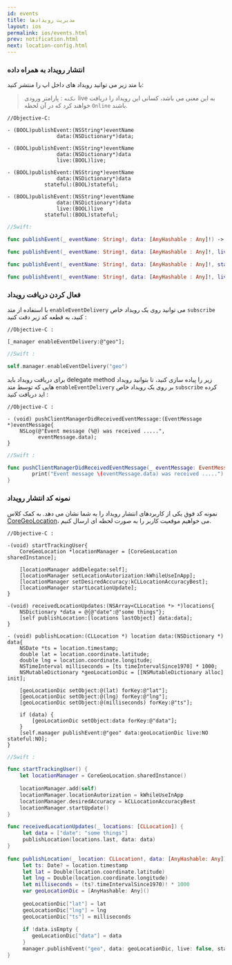 ```yaml
---
id: events
title: مدیریت رویدادها
layout: ios
permalink: ios/events.html
prev: notification.html
next: location-config.html
---
```


### انتشار رویداد به همراه داده
با متد زیر می توانید رویداد های داخل اپ را منتشر کنید:

> `نکته` :  پارامتر ورودی live به این معنی می باشد، کسانی این رویداد را
> دریافت خواهند کرد که در آن لحظه `Online` باشند.

```objc
//Objective-C:

- (BOOL)publishEvent:(NSString*)eventName
                data:(NSDictionary*)data;

- (BOOL)publishEvent:(NSString*)eventName
                data:(NSDictionary*)data
                live:(BOOL)live;

- (BOOL)publishEvent:(NSString*)eventName
                data:(NSDictionary*)data
            stateful:(BOOL)stateful;

- (BOOL)publishEvent:(NSString*)eventName
                data:(NSDictionary*)data
                live:(BOOL)live
            stateful:(BOOL)stateful;
```
```swift
//Swift:

func publishEvent(_ eventName: String!, data: [AnyHashable : Any]!) -> Bool

func publishEvent(_ eventName: String!, data: [AnyHashable : Any]!, live: Bool) -> Bool

func publishEvent(_ eventName: String!, data: [AnyHashable : Any]!, stateful: Bool) -> Bool

func publishEvent(_ eventName: String!, data: [AnyHashable : Any]!, live: Bool, stateful: Bool) -> Bool
```

###  فعال کردن دریافت رویداد
با استفاده از متد `enableEventDelivery` می توانید روی یک رویداد خاص `subscribe` کنید، به قطعه کد زیر دقت کنید : 
``` objc 
//Objective-C :

[_manager enableEventDelivery:@"geo"];
```
``` swift
//Swift :

self.manager.enableEventDelivery("geo")
```

برای دریافت رویداد باید delegate method زیر را پیاده سازی کنید، تا بتوانید رویداد هایی که توسط متد `enableEventDelivery` بر روی یک رویداد خاص `subscribe` کرده اید دریافت کنید :

``` objc
//Objective-C :

- (void) pushClientManagerDidReceivedEventMessage:(EventMessage *)eventMessage{
    NSLog(@"Event message (%@) was received .....",
          eventMessage.data);
}
```
``` swift
//Swift :

func pushClientManagerDidReceivedEventMessage(_ eventMessage: EventMessage!) {
        print("Event message \(eventMessage.data) was received .....")
}
```

### نمونه کد انتشار رویداد
نمونه کد فوق یکی از کاربردهای انتشار رویداد را به شما نشان می دهد. به کمک کلاس [CoreGeoLocation](/ios/location-tracking.html)، می خواهیم موقعیت کاربر را به صورت لحظه ای ارسال کنیم.

``` objc
//Objective-C :

-(void) startTrackingUser{
    CoreGeoLocation *locationManager = [CoreGeoLocation sharedInstance];
    
    [locationManager addDelegate:self];
    [locationManager setLocationAutorization:kWhileUseInApp];
    [locationManager setDesiredAccuracy:kCLLocationAccuracyBest];
    [locationManager startLocationUpdate];
}

-(void) receivedLocationUpdates:(NSArray<CLLocation *> *)locations{
    NSDictionary *data = @{@"date":@"some things"};
    [self publishLocation:[locations lastObject] data:data];
}

- (void) publishLocation:(CLLocation *) location data:(NSDictionary *) data{
    NSDate *ts = location.timestamp;
    double lat = location.coordinate.latitude;
    double lng = location.coordinate.longitude;
    NSTimeInterval milliseconds = [ts timeIntervalSince1970] * 1000;
    NSMutableDictionary *geoLocationDic = [[NSMutableDictionary alloc] init];
    
    [geoLocationDic setObject:@(lat) forKey:@"lat"];
    [geoLocationDic setObject:@(lng) forKey:@"lng"];
    [geoLocationDic setObject:@(milliseconds) forKey:@"ts"];
    
    if (data) {
        [geoLocationDic setObject:data forKey:@"data"];
    }
    [self.manager publishEvent:@"geo" data:geoLocationDic live:NO stateful:NO];
}
```
``` swift
//Swift :

func startTrackingUser() {
    let locationManager = CoreGeoLocation.sharedInstance()
	    
    locationManager.add(self)
    locationManager.locationAutorization = kWhileUseInApp
    locationManager.desiredAccuracy = kCLLocationAccuracyBest
    locationManager.startUpdate()
}

func receivedLocationUpdates(_ locations: [CLLocation]) {
     let data = ["date": "some things"]
     publishLocation(locations.last, data: data)
}
    
func publishLocation(_ location: CLLocation!, data: [AnyHashable: Any]) {
     let ts: Date? = location.timestamp
     let lat = Double(location.coordinate.latitude)
     let lng = Double(location.coordinate.longitude)
     let milliseconds = (ts?.timeIntervalSince1970)! * 1000
     var geoLocationDic = [AnyHashable: Any]()
     
     geoLocationDic["lat"] = lat
     geoLocationDic["lng"] = lng
     geoLocationDic["ts"] = milliseconds
     
     if !data.isEmpty {
        geoLocationDic["data"] = data
     }
     manager.publishEvent("geo", data: geoLocationDic, live: false, stateful: false)
}
```
